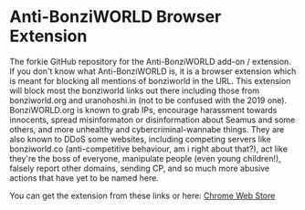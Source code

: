 # Anti-BonziWORLD Browser Extension
The forkie GitHub repository for the Anti-BonziWORLD add-on / extension. If you don't know what Anti-BonziWORLD is, it is a browser extension which is meant for blocking all mentions of bonziworld in the URL. This extension will block most the bonziworld links out there including those from bonziworld.org and uranohoshi.in (not to be confused with the 2019 one). BonziWORLD.org is known to grab IPs, encourage harassment towards innocents, spread misinformaton or disinformation about Seamus and some others, and more unhealthy and cybercriminal-wannabe things. They are also known to DDoS some websites, including competing servers like bonziworld.co (anti-competitive behaviour, am i right about that?), act like they're the boss of everyone, manipulate people (even young children!), falsely report other domains, sending CP, and so much more abusive actions that have yet to be named here.

You can get the extension from these links or here:
[Chrome Web Store](https://chromewebstore.google.com/detail/anti-bonziworld/glenpcbimgglcphcoddjbobfmmdkpalj)
